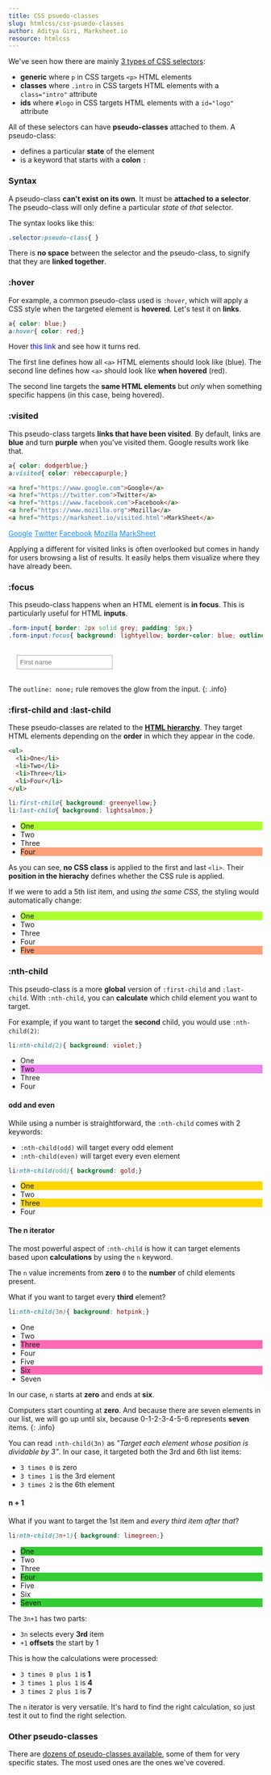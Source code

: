 ```yaml
---
title: CSS psuedo-classes
slug: htmlcss/css-psuedo-classes
author: Aditya Giri, Marksheet.io
resource: htmlcss
---
```


We've seen how there are mainly [3 types of CSS selectors](/resources/htmlcss/css-selectors/):

* **generic** where `p` in CSS targets `<p>` HTML elements
* **classes** where `.intro` in CSS targets HTML elements with a `class="intro"` attribute
* **ids** where `#logo` in CSS targets HTML elements with a `id="logo"` attribute

All of these selectors can have **pseudo-classes** attached to them. A pseudo-class:

* defines a particular **state** of the element
* is a keyword that starts with a **colon** `:`

### Syntax

A pseudo-class **can't exist on its own**. It must be **attached to a selector**. The pseudo-class will only define a particular _state_ of _that_ selector.

The syntax looks like this:

```css
.selector:pseudo-class{ }
```

There is **no space** between the selector and the pseudo-class, to signify that they are **linked together**.

### :hover

For example, a common pseudo-class used is `:hover`, which will apply a CSS style when the targeted element is **hovered**. Let's test it on **links**.

```css
a{ color: blue;}
a:hover{ color: red;}
```

<div class="result" id="result-821">
  <p>Hover <a>this link</a> and see how it turns red.</p>
</div>

The first line defines how all `<a>` HTML elements should look like (blue).
The second line defines how `<a>` should look like **when hovered** (red).

The second line targets the **same HTML elements** but _only_ when something specific happens (in this case, being hovered).

### :visited

This pseudo-class targets **links that have been visited**. By default, links are **blue** and turn **purple** when you've visited them. Google results work like that.

```css
a{ color: dodgerblue;}
a:visited{ color: rebeccapurple;}
```

```html
<a href="https://www.google.com">Google</a>
<a href="https://twitter.com">Twitter</a>
<a href="https://www.facebook.com">Facebook</a>
<a href="https://www.mozilla.org">Mozilla</a>
<a href="https://marksheet.io/visited.html">MarkSheet</a>
```

<div class="result" id="result-8211">
  <a href="https://www.google.com">Google</a>
  <a href="https://twitter.com">Twitter</a>
  <a href="https://www.facebook.com">Facebook</a>
  <a href="https://www.mozilla.org">Mozilla</a>
  <a href="/html/visited.html">MarkSheet</a>
</div>

Applying a different for visited links is often overlooked but comes in handy for users browsing a list of results. It easily helps them visualize where they have already been.

### :focus

This pseudo-class happens when an HTML element is **in focus**. This is particularly useful for HTML **inputs**.

```css
.form-input{ border: 2px solid grey; padding: 5px;}
.form-input:focus{ background: lightyellow; border-color: blue; outline: none;}
```

<div class="result" id="result-822">
  <input class="form-input" placeholder="First name">
</div>

The `outline: none;` rule removes the glow from the input.
{: .info}

### :first-child and :last-child

These pseudo-classes are related to the **[HTML hierarchy](/resources/htmlcss/html-hierarchy/)**. They target HTML elements depending on the **order** in which they appear in the code.

```html
<ul>
  <li>One</li>
  <li>Two</li>
  <li>Three</li>
  <li>Four</li>
</ul>
```

```css
li:first-child{ background: greenyellow;}
li:last-child{ background: lightsalmon;}
```

<div class="result" id="result-823">
  <ul>
    <li>One</li>
    <li>Two</li>
    <li>Three</li>
    <li>Four</li>
  </ul>
</div>

As you can see, **no CSS class** is applied to the first and last `<li>`. Their **position in the hierachy** defines whether the CSS rule is applied.

If we were to add a 5th list item, and using _the same CSS_, the styling would automatically change:

<div class="result" id="result-824">
  <ul>
    <li>One</li>
    <li>Two</li>
    <li>Three</li>
    <li>Four</li>
    <li>Five</li>
  </ul>
</div>

### :nth-child

This pseudo-class is a more **global** version of `:first-child` and `:last-child`. With `:nth-child`, you can **calculate** which child element you want to target.

For example, if you want to target the **second** child, you would use `:nth-child(2)`:

```css
li:nth-child(2){ background: violet;}
```

<div class="result" id="result-825">
  <ul>
    <li>One</li>
    <li>Two</li>
    <li>Three</li>
    <li>Four</li>
  </ul>
</div>

#### odd and even

While using a number is straightforward, the `:nth-child` comes with 2 keywords:

* `:nth-child(odd)` will target every odd element
* `:nth-child(even)` will target every even element

```css
li:nth-child(odd){ background: gold;}
```

<div class="result" id="result-826">
  <ul>
    <li>One</li>
    <li>Two</li>
    <li>Three</li>
    <li>Four</li>
  </ul>
</div>

#### The n iterator

The most powerful aspect of `:nth-child` is how it can target elements based upon **calculations** by using the `n` keyword.

The `n` value increments from **zero** `0` to the **number** of child elements present.

What if you want to target every **third** element?

```css
li:nth-child(3n){ background: hotpink;}
```

<div class="result" id="result-827">
  <ul>
    <li>One</li>
    <li>Two</li>
    <li>Three</li>
    <li>Four</li>
    <li>Five</li>
    <li>Six</li>
    <li>Seven</li>
  </ul>
</div>

In our case, `n` starts at **zero** and ends at **six**.

Computers start counting at **zero**. And because there are seven elements in our list, we will go up until six, because 0-1-2-3-4-5-6 represents **seven** items.
{: .info}

You can read `:nth-child(3n)` as _"Target each element whose position is dividable by 3"_. In our case, it targeted both the 3rd and 6th list items:

* `3 times 0` is zero
* `3 times 1` is the 3rd element
* `3 times 2` is the 6th element

#### n + 1

What if you want to target the 1st item and _every third item after that_?

```css
li:nth-child(3n+1){ background: limegreen;}
```

<div class="result" id="result-828">
  <ul>
    <li>One</li>
    <li>Two</li>
    <li>Three</li>
    <li>Four</li>
    <li>Five</li>
    <li>Six</li>
    <li>Seven</li>
  </ul>
</div>

The `3n+1` has two parts:

* `3n` selects every **3rd** item
* `+1` **offsets** the start by 1

This is how the calculations were processed:

* `3 times 0 plus 1` is **1**
* `3 times 1 plus 1` is **4**
* `3 times 2 plus 1` is **7**

The `n` iterator is very versatile. It's hard to find the right calculation, so just test it out to find the right selection.

### Other pseudo-classes

There are [dozens of pseudo-classes available](https://developer.mozilla.org/en-US/docs/Web/CSS/Pseudo-classes), some of them for very specific states. The most used ones are the ones we've covered.

<style type="text/css">
#result-821 a{ color: blue;}
#result-821 a:hover{ color: red;}
#result-8211 a{ color: dodgerblue;}
#result-8211 a:visited{ color: rebeccapurple;}
#result-822{ padding: 1rem;}
#result-822 input{ border: 2px solid lightgrey; padding: 5px;}
#result-822 input:focus{ background: lightyellow; border-color: blue; outline: none;}
#result-823 li:first-child{ background: greenyellow;}
#result-823 li:last-child{ background: lightsalmon;}
#result-824 li:first-child{ background: greenyellow;}
#result-824 li:last-child{ background: lightsalmon;}
#result-825 li:nth-child(2){ background: violet;}
#result-826 li:nth-child(odd){ background: gold;}
#result-827 li:nth-child(3n){ background: hotpink;}
#result-828 li:nth-child(3n+1){ background: limegreen;}
</style>

